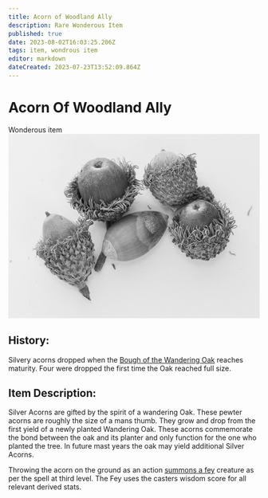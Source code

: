 ```yaml
---
title: Acorn of Woodland Ally
description: Rare Wonderous Item
published: true
date: 2023-08-02T16:03:25.206Z
tags: item, wondrous item
editor: markdown
dateCreated: 2023-07-23T13:52:09.864Z
---
```


# Acorn Of Woodland Ally
Wonderous item
![burr_oak_acorns.png](/items/burr_oak_acorns.png)
## History:

Silvery acorns dropped when the [Bough of the Wandering Oak](/items/Bough_of_the_Wandering_Oak) reaches maturity. Four were dropped the first time the Oak reached full size.

## Item Description:

Silver Acorns are gifted by the spirit of a wandering Oak. These pewter acorns are roughly the size of a mans thumb. They grow and drop from the first yield of a newly planted Wandering Oak. These acorns commemorate the bond between the oak and its planter and only function for the one who planted the tree. In future mast years the oak may yield additional Silver Acorns.

Throwing the acorn on the ground as an action [summons a fey](/http://dnd5e.wikidot.com/spell:summon-fey) creature as per the spell at third level. The Fey uses the casters wisdom score for all relevant derived stats.